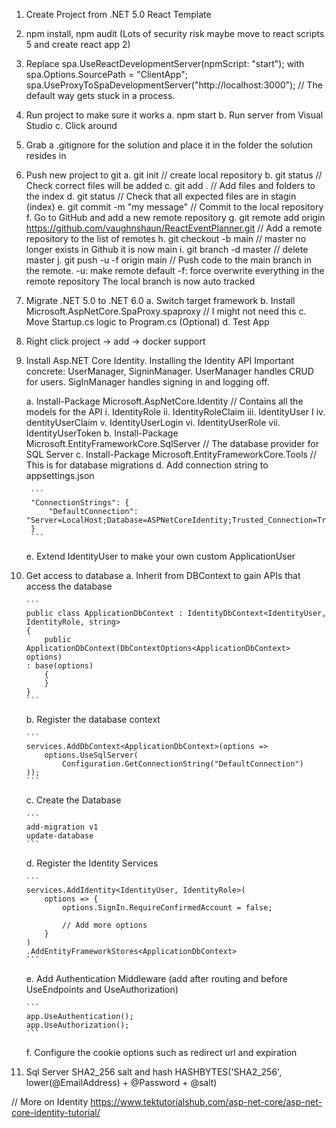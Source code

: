 1. Create Project from .NET 5.0 React Template
2. npm install, npm audit (Lots of security risk maybe move to react scripts 5 and create react app 2)
3. Replace spa.UseReactDevelopmentServer(npmScript: "start"); with
	spa.Options.SourcePath = "ClientApp";
      spa.UseProxyToSpaDevelopmentServer("http://localhost:3000");
	// The default way gets stuck in a process.
4. Run project to make sure it works
	a. npm start
	b. Run server from Visual Studio
	c. Click around
5. Grab a .gitignore for the solution and place it in the folder the solution resides in
6. Push new project to git
	a. git init // create local repository
	b. git status // Check correct files will be added
	c. git add . // Add files and folders to the index
	d. git status // Check that all expected files are in stagin (index)
	e. git commit -m "my message" // Commit to the local repository
	f. Go to GitHub and add a new remote repository
	g. git remote add origin https://github.com/vaughnshaun/ReactEventPlanner.git // Add a remote repository to the list of remotes
	h. git checkout -b main // master no longer exists in Github it is now main
	i. git branch -d master // delete master
	j. git push -u -f origin main // Push code to the main branch in the remote. -u: make remote default -f: force overwrite everything in the remote repository
	The local branch is now auto tracked
7. Migrate .NET 5.0 to .NET 6.0
	a. Switch target framework
	b. Install Microsoft.AspNetCore.SpaProxy.spaproxy // I might not need this
	c. Move Startup.cs logic to Program.cs (Optional)
	d. Test App
8. Right click project -> add -> docker support
9. Install Asp.NET Core Identity. Installing the Identity API
	Important concrete: UserManager, SigninManager. UserManager handles CRUD for users. 
	SigInManager handles signing in and logging off.
	
	a. Install-Package Microsoft.AspNetCore.Identity // Contains all the models for the API
		i. IdentityRole
		ii. IdentityRoleClaim
		iii. IdentityUser
I		iv. dentityUserClaim
		v. IdentityUserLogin
		vi. IdentityUserRole
		vii. IdentityUserToken
	b. Install-Package Microsoft.EntityFrameworkCore.SqlServer // The database provider for SQL Server
	c. Install-Package Microsoft.EntityFrameworkCore.Tools // This is for database migrations
	d. Add connection string to appsettings.json

		```
		"ConnectionStrings": {
			"DefaultConnection": "Server=LocalHost;Database=ASPNetCoreIdentity;Trusted_Connection=True;MultipleActiveResultSets=true"
		}
		```

	e. Extend IdentityUser to make your own custom ApplicationUser
10. Get access to database
	a. Inherit from DBContext to gain APIs that access the database

		```
		public class ApplicationDbContext : IdentityDbContext<IdentityUser, IdentityRole, string>
		{
			public ApplicationDbContext(DbContextOptions<ApplicationDbContext> options)
		: base(options)
			{
			}
		}
		```

	b. Register the database context

		```
		services.AddDbContext<ApplicationDbContext>(options =>
			options.UseSqlServer(
				Configuration.GetConnectionString("DefaultConnection")
		));
		```

	c. Create the Database

		```
		add-migration v1
		update-database
		```

	d. Register the Identity Services

		```
		services.AddIdentity<IdentityUser, IdentityRole>(
			options => {
				options.SignIn.RequireConfirmedAccount = false;

				// Add more options
			}
		)
		.AddEntityFrameworkStores<ApplicationDbContext>
		```

	e. Add Authentication Middleware (add after routing and before UseEndpoints and UseAuthorization)

		```
		app.UseAuthentication();
		app.UseAuthorization();
		```

	f. Configure the cookie options such as redirect url and expiration
9. Sql Server SHA2_256 salt and hash HASHBYTES('SHA2_256', lower(@EmailAddress) + @Password + @salt)

// More on Identity
https://www.tektutorialshub.com/asp-net-core/asp-net-core-identity-tutorial/